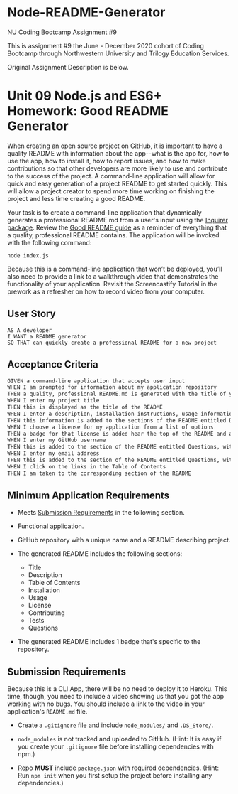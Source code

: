 # Node-README-Generator
NU Coding Bootcamp Assignment #9

This is assignment #9 the June - December 2020 cohort of Coding Bootcamp through Northwestern University and Trilogy Education Services.

Original Assignment Description is below.

# Unit 09 Node.js and ES6+ Homework: Good README Generator

When creating an open source project on GitHub, it is important to have a quality README with information about the app--what is the app for, how to use the app, how to install it, how to report issues, and how to make contributions so that other developers are more likely to use and contribute to the success of the project. A command-line application will allow for quick and easy generation of a project README to get started quickly. This will allow a project creator to spend more time working on finishing the project and less time creating a good README.

Your task is to create a command-line application that dynamically generates a professional README.md from a user's input using the [Inquirer package](https://www.npmjs.com/package/inquirer). Review the [Good README guide](../../01-HTML-Git-CSS/04-Supplemental/Good-README-Guide/README.md) as a reminder of everything that a quality, professional README contains. The application will be invoked with the following command:

```
node index.js
```

Because this is a command-line application that won’t be deployed, you’ll also need to provide a link to a walkthrough video that demonstrates the functionality of your application. Revisit the Screencastify Tutorial in the prework as a refresher on how to record video from your computer.

## User Story

```
AS A developer
I WANT a README generator
SO THAT can quickly create a professional README for a new project
```

## Acceptance Criteria

```md
GIVEN a command-line application that accepts user input
WHEN I am prompted for information about my application repository
THEN a quality, professional README.md is generated with the title of your project and sections entitled Description, Table of Contents, Installation, Usage, License, Contributing, Tests, and Questions
WHEN I enter my project title
THEN this is displayed as the title of the README
WHEN I enter a description, installation instructions, usage information, contribution guidelines, and test instructions
THEN this information is added to the sections of the README entitled Description, Installation, Usage, Contributing, and Tests
WHEN I choose a license for my application from a list of options
THEN a badge for that license is added hear the top of the README and a notice is added to the section of the README entitled License that explains which license the application is covered under
WHEN I enter my GitHub username
THEN this is added to the section of the README entitled Questions, with a link to my GitHub profile
WHEN I enter my email address
THEN this is added to the section of the README entitled Questions, with instructions on how to reach me with additional questions
WHEN I click on the links in the Table of Contents
THEN I am taken to the corresponding section of the README
```

## Minimum Application Requirements

* Meets [Submission Requirements](#submission-requirements) in the following section.

* Functional application.

* GitHub repository with a unique name and a README describing project.

* The generated README includes the following sections: 

  * Title
  * Description
  * Table of Contents
  * Installation
  * Usage
  * License
  * Contributing
  * Tests
  * Questions

* The generated README includes 1 badge that's specific to the repository.


## Submission Requirements

Because this is a CLI App, there will be no need to deploy it to Heroku. This time, though, you need to include a video showing us that you got the app working with no bugs. You should include a link to the video in your application's `README.md` file.

* Create a `.gitignore` file and include `node_modules/` and `.DS_Store/`.

* `node_modules` is not tracked and uploaded to GitHub. (Hint: It is easy if you create your `.gitignore` file before installing dependencies with npm.)

* Repo **MUST** include `package.json` with required dependencies. (Hint: Run `npm init` when you first setup the project before installing any dependencies.)
